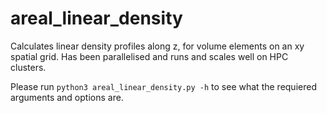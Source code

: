 # areal_linear_density
Calculates linear density profiles along z, for volume elements on an xy spatial grid. Has been parallelised and runs and scales well on HPC clusters.

Please run `python3 areal_linear_density.py -h` to see what the requiered arguments and options are.
